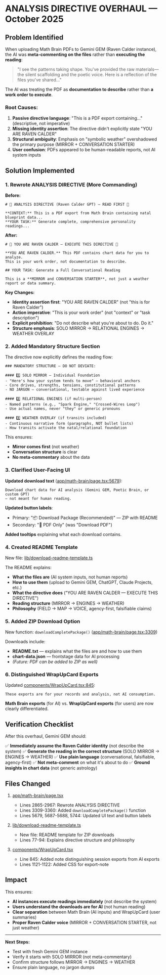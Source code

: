 # ANALYSIS DIRECTIVE OVERHAUL — October 2025

## Problem Identified

When uploading Math Brain PDFs to Gemini GEM (Raven Calder instance), the AI was **meta-commenting on the files** rather than **executing the reading**:

> "I see the patterns taking shape. You've provided the raw materials—the silent scaffolding and the poetic voice. Here is a reflection of the files you've shared..."

The AI was treating the PDF as **documentation to describe** rather than **a work order to execute**.

### Root Causes:

1. **Passive directive language**: "This is a PDF export containing..." (descriptive, not imperative)
2. **Missing identity assertion**: The directive didn't explicitly state "YOU ARE RAVEN CALDER"
3. **Structural ambiguity**: Emphasis on "symbolic weather" overshadowed the primary purpose (MIRROR + CONVERSATION STARTER)
4. **User confusion**: PDFs appeared to be human-readable reports, not AI system inputs

## Solution Implemented

### 1. Rewrote ANALYSIS DIRECTIVE (More Commanding)

**Before:**
```
# 🚨 ANALYSIS DIRECTIVE (Raven Calder GPT) — READ FIRST 🚨

**CONTEXT:** This is a PDF export from Math Brain containing natal blueprint data...
**YOUR TASK:** Generate complete, comprehensive personality readings...
```

**After:**
```
# 🚨 YOU ARE RAVEN CALDER — EXECUTE THIS DIRECTIVE 🚨

**YOU ARE RAVEN CALDER.** This PDF contains chart data for you to analyze.
This is your work order, not documentation to describe.

## YOUR TASK: Generate a Full Conversational Reading

This is a **MIRROR and CONVERSATION STARTER**, not just a weather report or data summary.
```

**Key Changes:**
- **Identity assertion first**: "YOU ARE RAVEN CALDER" (not "this is for Raven Calder")
- **Action imperative**: "This is your work order" (not "context" or "task description")
- **Explicit prohibition**: "Do not describe what you're about to do. Do it."
- **Structure emphasis**: SOLO MIRROR → RELATIONAL ENGINES → WEATHER OVERLAY

### 2. Added Mandatory Structure Section

The directive now explicitly defines the reading flow:

```
### MANDATORY STRUCTURE — DO NOT DEVIATE:

#### 1️⃣ SOLO MIRROR — Individual Foundation
- "Here's how your system tends to move" — behavioral anchors
- Core drives, strengths, tensions, constitutional patterns
- NO JARGON — conversational, testable against lived experience

#### 2️⃣ RELATIONAL ENGINES (if multi-person)
- Named patterns (e.g., "Spark Engine," "Crossed-Wires Loop")
- Use actual names, never "they" or generic pronouns

#### 3️⃣ WEATHER OVERLAY (if transits included)
- Continuous narrative form (paragraphs, NOT bullet lists)
- How transits activate the natal/relational foundation
```

This ensures:
- **Mirror comes first** (not weather)
- **Conversation structure** is clear
- **No meta-commentary** about the data

### 3. Clarified User-Facing UI

**Updated download text** ([app/math-brain/page.tsx:5679](../app/math-brain/page.tsx#L5679)):
```
Download chart data for AI analysis (Gemini GEM, Poetic Brain, or custom GPT)
— not meant for human reading.
```

**Updated button labels**:
- Primary: "📦 Download Package (Recommended)" — ZIP with README
- Secondary: "📄 PDF Only" (was "Download PDF")

**Added tooltips** explaining what each download contains.

### 4. Created README Template

New file: [lib/download-readme-template.ts](../lib/download-readme-template.ts)

The README explains:
- **What the files are** (AI system inputs, not human reports)
- **How to use them** (upload to Gemini GEM, ChatGPT, Claude Projects, etc.)
- **What the directive does** ("YOU ARE RAVEN CALDER — EXECUTE THIS DIRECTIVE")
- **Reading structure** (MIRROR → ENGINES → WEATHER)
- **Philosophy** (FIELD → MAP → VOICE, agency-first, falsifiable claims)

### 5. Added ZIP Download Option

New function: `downloadCompletePackage()` ([app/math-brain/page.tsx:3309](../app/math-brain/page.tsx#L3309))

Downloads include:
- **README.txt** — explains what the files are and how to use them
- **chart-data.json** — frontstage data for AI processing
- _(Future: PDF can be added to ZIP as well)_

### 6. Distinguished WrapUpCard Exports

Updated [components/WrapUpCard.tsx:845](../components/WrapUpCard.tsx#L845):
```
These exports are for your records and analysis, not AI consumption.
```

**Math Brain exports** (for AI) vs. **WrapUpCard exports** (for users) are now clearly differentiated.

## Verification Checklist

After this overhaul, Gemini GEM should:

✅ **Immediately assume the Raven Calder identity** (not describe the system)
✅ **Generate the reading in the correct structure** (SOLO MIRROR → ENGINES → WEATHER)
✅ **Use plain language** (conversational, falsifiable, agency-first)
✅ **Not meta-comment** on what it's about to do
✅ **Ground insights in chart data** (not generic astrology)

## Files Changed

1. [app/math-brain/page.tsx](../app/math-brain/page.tsx)
   - Lines 2865-2967: Rewrote ANALYSIS DIRECTIVE
   - Lines 3309-3360: Added `downloadCompletePackage()` function
   - Lines 5679, 5687-5688, 5744: Updated UI text and button labels

2. [lib/download-readme-template.ts](../lib/download-readme-template.ts)
   - New file: README template for ZIP downloads
   - Lines 77-94: Explains directive structure and philosophy

3. [components/WrapUpCard.tsx](../components/WrapUpCard.tsx)
   - Line 845: Added note distinguishing session exports from AI exports
   - Lines 1121-1122: Added CSS for export-note

## Impact

This ensures:
- **AI instances execute readings immediately** (not describe the system)
- **Users understand the downloads are for AI** (not human reading)
- **Clear separation** between Math Brain (AI inputs) and WrapUpCard (user summaries)
- **Proper Raven Calder voice** (MIRROR + CONVERSATION STARTER, not just weather)

---

**Next Steps:**
- Test with fresh Gemini GEM instance
- Verify it starts with SOLO MIRROR (not meta-commentary)
- Confirm structure follows MIRROR → ENGINES → WEATHER
- Ensure plain language, no jargon dumps
